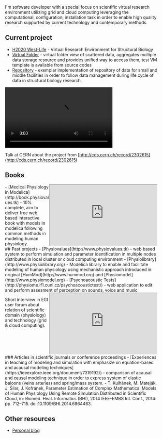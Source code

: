 I'm software developer with a special focus on scientific virtual research environment utilizing grid and cloud computing leveraging the computational, configuration, installation task in order to enable high quality research supported by current technology and contemporary methods.

## Current project
- [H2020 West-Life](https://www.west-life.eu) - Virtual Research Environment for Structural Biology
- [Virtual Folder](https://github.com/h2020-westlife-eu/west-life-wp6) - virtual folder view of scattered data, aggregates multiple data storage resource and provides unified way to access them, test VM template is available from source codes
- [Repository](https://github.com/h2020-westlife-eu/wp6-repository) - exemplar implementation of repository of data for small and middle facilities in order to follow data management during life cycle of data in structural biology research.

<video width="355" height="200" controls>
  <source src="https://mediastream.cern.ch/MediaArchive/Video/Public/WebLectures/2018/608592c27/608592c27_desktop_camera_480p_1000.mp4" type="video/mp4"  style="float:right">
Your browser does not support the video tag.
</video> 

Talk at CERN about the project from [http://cds.cern.ch/record/2302615](http://cds.cern.ch/record/2302615)
<div style="clear:both"></div>

## Books
 <iframe width="355" height="200"  style="float:right"
src="https://www.youtube.com/embed/bQP--AXRJ-Q">
</iframe> 
- [Medical Physiology in Modelica](http://book.physiovalues.tk) - 10% complete, aim to deliver free web based interactive book with models in modelica following common methods in modeling human physiology.
<div style="clear:both"></div>
## Past projects
- [Physiovalues](http://www.physiovalues.tk) - web based system to perform simulation and parameter identification in multiple nodes distributed in local cluster or cloud computing environment
- [Physiolibrary](http://www.physiolibrary.org) - Modelica library to enable and facilitate modeling of human physiology using mechanistic approach introduced in original [HumMod](http://www.hummod.org) and [Physiomodel](http://www.physiomodel.org) 
- [Psychoacoustic Tests](http://physiome.lf1.cuni.cz/psychoacoustictest/) - web application to edit and perform assesment of perception on sounds, voice and music

<iframe width="355" height="200"  style="float:right"
src="https://www.youtube.com/embed/hRlFrwQiN3o">
</iframe> 

Short interview in EGI user forum about relation of scientific domain (physiology) and technology (grid & cloud computing).
<div style="clear:both"></div>
### Articles in scientific journals or conference proceedings
- [Experiences in teaching of modeling and simulation with emphasize on equation-based and acausal modeling techniques](https://ieeexplore.ieee.org/document/7319192/) - comparison of acausal and causal modeling technique in order to express system of elastic baloons (veins arteries) and spring/mass system.
- T. Kulhánek, M. Mateják, J. Šilar, J. Kofránek, Parameter Estimation of Complex Mathematical Models of Human Physiology Using Remote Simulation Distributed in Scientific Cloud, in: Biomed. Heal. Informatics (BHI), 2014 IEEE-EMBS Int. Conf., 2014: pp. 712–715. doi:10.1109/BHI.2014.6864463.

## Other resources
- [Personal blog](https://tomaskulhanek.github.io/blog)
